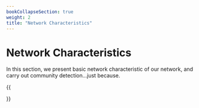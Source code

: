 ```yaml
---
bookCollapseSection: true
weight: 2
title: "Network Characteristics"
---
```


# Network Characteristics

In this section, we present basic network characteristic of our network, and carry out community detection...just because.

{{<section>}}
